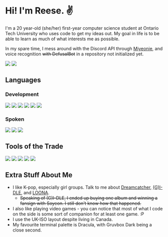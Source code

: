 # Hi! I'm Reese. ✌️
I'm a 20 year-old (she/her) first-year computer science student at Ontario Tech University who uses code to get my ideas out. My goal in life is to be able to learn as much of what interests me as possible.

In my spare time, I mess around with the Discord API through <a href="https://github.com/reesypiece">Miyeonie</a>, and voice recognition ~~with DefusalBot~~ in a repository not initialized yet.

<a href="https://www.linkedin.com/in/reesypiece/"><img src="https://img.shields.io/badge/LinkedIn-%230A66C2.svg?&style=for-the-badge&logo=linkedin&logoColor=white"></a> <a href="mailto:mariel.dominguez@ontariotechu.net"><img src="https://img.shields.io/badge/Email-%23EA4335.svg?&style=for-the-badge&logo=gmail&logoColor=white"></a>

## Languages
### Development
<img src="https://img.shields.io/badge/C++-%2300599C.svg?&style=for-the-badge&logo=c%2B%2B&logoColor=white"> <img src="https://img.shields.io/badge/Python-%233776AB.svg?&style=for-the-badge&logo=python&logoColor=white"> <img src="https://img.shields.io/badge/HTML5-%23E34F26.svg?&style=for-the-badge&logo=html5&logoColor=white"> <img src="https://img.shields.io/badge/CSS3-%231572B6.svg?&style=for-the-badge&logo=css3&logoColor=white"> <img src="https://img.shields.io/badge/JavaScript-%23F7DF1E.svg?&style=for-the-badge&logo=javascript&logoColor=black"> <img src="https://img.shields.io/badge/TypeScript-%233178C6.svg?&style=for-the-badge&logo=typescript&logoColor=white">

### Spoken
<img src="https://img.shields.io/badge/en--CA-fluent-success?&style=for-the-badge"> <img src="https://img.shields.io/badge/fr--CA-intermediate-green?&style=for-the-badge"> <img src="https://img.shields.io/badge/ja--JP-beginner-yellow?&style=for-the-badge">

## Tools of the Trade
<img src="https://img.shields.io/badge/Nvim-%2357A143.svg?&style=for-the-badge&logo=neovim&logoColor=white"> <img src="https://img.shields.io/badge/VS%20Code-%23007ACC.svg?&style=for-the-badge&logo=visual-studio-code&logoColor=white"> <img src="https://img.shields.io/badge/Arch%20Linux-%231793D1.svg?&style=for-the-badge&logo=arch-linux&logoColor=white"> <img src="https://img.shields.io/badge/Windows%2010-%230078D6.svg?&style=for-the-badge&logo=windows&logoColor=white"> <img src="https://img.shields.io/badge/Windows%20Terminal-%234D4D4D.svg?&style=for-the-badge&logo=windows-terminal&logoColor=white">

## Extra Stuff About Me
- I like K-pop, especially girl groups. Talk to me about <a href="https://en.wikipedia.org/wiki/Dreamcatcher_(group)">Dreamcatcher</a>, <a href="https://en.wikipedia.org/wiki/(G)I-dle">(G)I-DLE</a>, and <a href="https://en.wikipedia.org/wiki/Loona">LOONA</a>.
  - ~~Speaking of (G)I-DLE, I ended up buying one album and winning a fansign with Soyeon. I still don't know how that happened.~~ 
- I also like playing video games - you can notice that most of what I code on the side is some sort of companion for at least one game. :P 
- I use the UK-ISO layout despite living in Canada.
- My favourite terminal palette is Dracula, with Gruvbox Dark being a close second.
